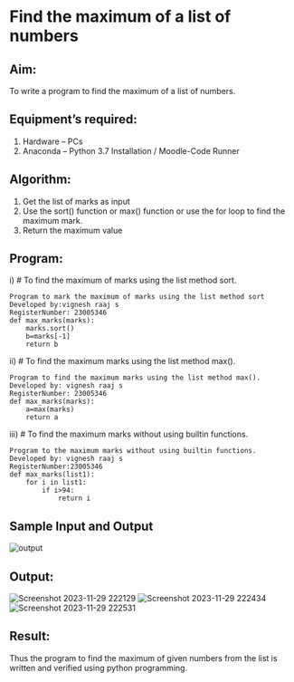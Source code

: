 # Find the maximum of a list of numbers
## Aim:
To write a program to find the maximum of a list of numbers.
## Equipment’s required:
1.	Hardware – PCs
2.	Anaconda – Python 3.7 Installation / Moodle-Code Runner
## Algorithm:
1.	Get the list of marks as input
2.	Use the sort() function or max() function or use the for loop to find the maximum mark.
3.	Return the maximum value
## Program:

i)	# To find the maximum of marks using the list method sort.
```
Program to mark the maximum of marks using the list method sort
Developed by:vignesh raaj s 
RegisterNumber: 23005346
def max_marks(marks):
    marks.sort()
    b=marks[-1]
    return b
```

ii)	# To find the maximum marks using the list method max().
```
Program to find the maximum marks using the list method max().
Developed by: vignesh raaj s
RegisterNumber: 23005346
def max_marks(marks):
    a=max(marks)
    return a
```

iii) # To find the maximum marks without using builtin functions.
```
Program to the maximum marks without using builtin functions.
Developed by: vignesh raaj s
RegisterNumber:23005346 
def max_marks(list1):
    for i in list1:
        if i>94:
            return i
```
## Sample Input and Output
![output](./img/max_marks1.jpg) 

## Output:
![Screenshot 2023-11-29 222129](https://github.com/vigneshraaj00/FindMaximum/assets/138849113/c8f5b7f4-1583-4cbc-b0e6-817ba9decf52)
![Screenshot 2023-11-29 222434](https://github.com/vigneshraaj00/FindMaximum/assets/138849113/084d1b3c-c9b7-494e-bdbd-ba23988c5df4)
![Screenshot 2023-11-29 222531](https://github.com/vigneshraaj00/FindMaximum/assets/138849113/862ad0ac-af20-4755-b51d-dc6c265d1b62)

## Result:
Thus the program to find the maximum of given numbers from the list is written and verified using python programming.
